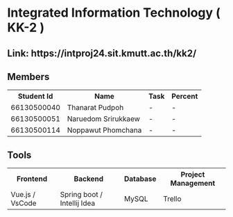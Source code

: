 <h1>Integrated Information Technology ( KK-2 )</h1>
<h2>Link: https://intproj24.sit.kmutt.ac.th/kk2/</h2>
<h2>Members</h2>
<table>
  <tr>
    <th>Student Id</th>
    <th>Name</th>
    <th>Task</th>
    <th>Percent</th>
  </tr>
  <tr>
    <td>66130500040</td>
    <td>Thanarat Pudpoh</td>
    <td>-</td>
    <td>-</td>
  </tr>
    <tr>
    <td>66130500051</td>
    <td>Naruedom Srirukkaew</td>
    <td>-</td>
    <td>-</td>
  </tr>
    <tr>
    <td>66130500114</td>
    <td>Noppawut Phomchana</td>
    <td>-</td>
    <td>-</td>
  </tr>
</table>
<h2>Tools</h2>
<table>
  <tr>
    <th>Frontend</th>
    <th>Backend</th>
    <th>Database</th>
    <th>Project Management</th>
  </tr>
  <tr>
    <td>Vue.js / VsCode</td>
    <td>Spring boot / Intellij Idea </td>
    <td>MySQL</td>
    <td>Trello</td>
  </tr>
</table>
